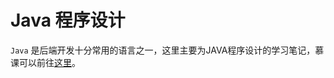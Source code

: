 # Java 程序设计

`Java` 是后端开发十分常用的语言之一，这里主要为JAVA程序设计的学习笔记，慕课可以前往[这里](https://www.icourse163.org/course/PKU-1001941004)。
